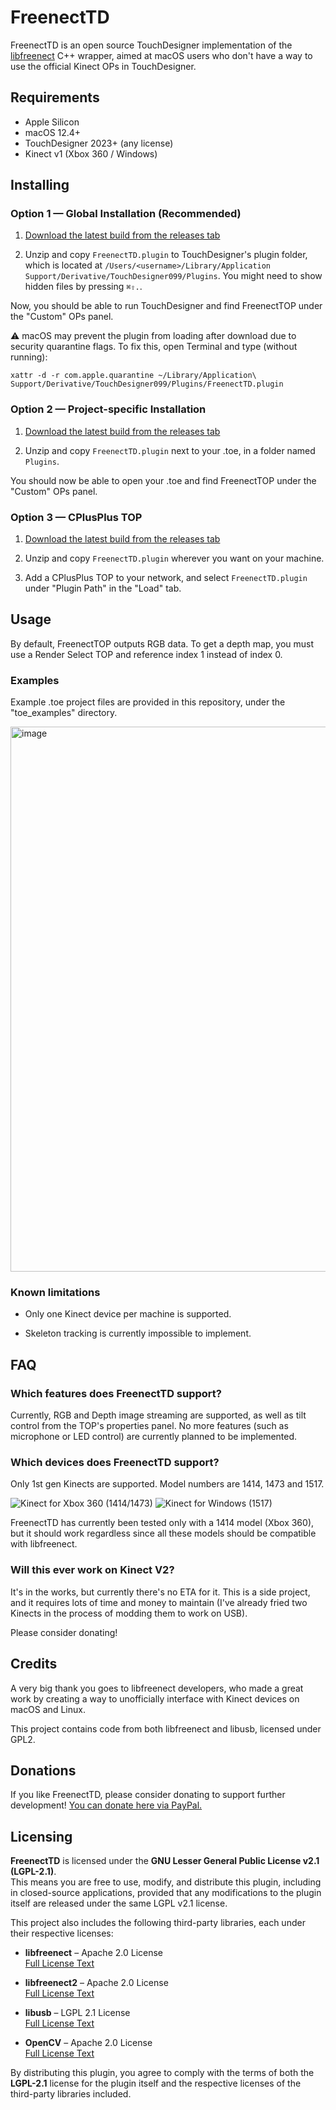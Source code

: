 # FreenectTD
FreenectTD is an open source TouchDesigner implementation of the [libfreenect](https://github.com/OpenKinect/libfreenect) C++ wrapper, aimed at macOS users who don't have a way to use the official Kinect OPs in TouchDesigner.

## Requirements
* Apple Silicon
* macOS 12.4+
* TouchDesigner 2023+ (any license)
* Kinect v1 (Xbox 360 / Windows)

## Installing

### Option 1 — Global Installation (Recommended)

1. [Download the latest build from the releases tab](https://github.com/stosumarte/FreenectTD/releases/latest) 

2. Unzip and copy `FreenectTD.plugin` to TouchDesigner's plugin folder, which is located at `/Users/<username>/Library/Application Support/Derivative/TouchDesigner099/Plugins`. You might need to show hidden files by pressing `⌘⇧.`.

Now, you should be able to run TouchDesigner and find FreenectTOP under the "Custom" OPs panel.

⚠️ macOS may prevent the plugin from loading after download due to security quarantine flags. To fix this, open Terminal and type (without running):

`xattr -d -r com.apple.quarantine ~/Library/Application\ Support/Derivative/TouchDesigner099/Plugins/FreenectTD.plugin`

### Option 2 — Project-specific Installation

1. [Download the latest build from the releases tab](https://github.com/stosumarte/FreenectTD/releases/latest) 

2. Unzip and copy `FreenectTD.plugin` next to your .toe, in a folder named `Plugins`.

You should now be able to open your .toe and find FreenectTOP under the "Custom" OPs panel.

### Option 3 — CPlusPlus TOP

1. [Download the latest build from the releases tab](https://github.com/stosumarte/FreenectTD/releases/latest) 

2. Unzip and copy `FreenectTD.plugin` wherever you want on your machine.

3. Add a CPlusPlus TOP to your network, and select `FreenectTD.plugin` under "Plugin Path" in the "Load" tab.

## Usage
By default, FreenectTOP outputs RGB data. To get a depth map, you must use a Render Select TOP and reference index 1 instead of index 0.

### Examples
Example .toe project files are provided in this repository, under the "toe_examples" directory.

<img width="872" alt="image" src="https://github.com/user-attachments/assets/f23b02f7-640a-4a77-b22b-a8668c5dd161" />

### Known limitations

* Only one Kinect device per machine is supported.

* Skeleton tracking is currently impossible to implement.

## FAQ
### Which features does FreenectTD support?
Currently, RGB and Depth image streaming are supported, as well as tilt control from the TOP's properties panel. No more features (such as microphone or LED control) are currently planned to be implemented.

### Which devices does FreenectTD support?
Only 1st gen Kinects are supported. Model numbers are 1414, 1473 and 1517.

![Kinect for Xbox 360 (1414/1473)](https://github.com/user-attachments/assets/b2e3090d-9e72-45d2-9e9c-8439cfc2b3a8)
![Kinect for Windows (1517)](https://github.com/user-attachments/assets/cb58beb9-3e5e-49be-8a4a-f5074fd8f723)

FreenectTD has currently been tested only with a 1414 model (Xbox 360), but it should work regardless since all these models should be compatible with libfreenect.


### Will this ever work on Kinect V2?
It's in the works, but currently there's no ETA for it.
This is a side project, and it requires lots of time and money to maintain (I've already fried two Kinects in the process of modding them to work on USB).

Please consider donating!

## Credits
A very big thank you goes to libfreenect developers, who made a great work by creating a way to unofficially interface with Kinect devices on macOS and Linux.

This project contains code from both libfreenect and libusb, licensed under GPL2.

## Donations
If you like FreenectTD, please consider donating to support further development!
[You can donate here via PayPal.](https://www.paypal.com/donate/?hosted_button_id=PZXS4BCQJ9QMQ "You can donate here via PayPal.")

## Licensing

**FreenectTD** is licensed under the **GNU Lesser General Public License v2.1 (LGPL-2.1)**.  
This means you are free to use, modify, and distribute this plugin, including in closed-source applications, provided that any modifications to the plugin itself are released under the same LGPL v2.1 license.

This project also includes the following third-party libraries, each under their respective licenses:

- **libfreenect** – Apache 2.0 License  
  [Full License Text](https://raw.githubusercontent.com/OpenKinect/libfreenect/master/APACHE20)

- **libfreenect2** – Apache 2.0 License  
  [Full License Text](https://raw.githubusercontent.com/OpenKinect/libfreenect2/master/APACHE20)

- **libusb** – LGPL 2.1 License  
  [Full License Text](https://raw.githubusercontent.com/libusb/libusb/master/COPYING)

- **OpenCV** – Apache 2.0 License  
  [Full License Text](https://raw.githubusercontent.com/opencv/opencv/master/LICENSE)

By distributing this plugin, you agree to comply with the terms of both the **LGPL-2.1** license for the plugin itself and the respective licenses of the third-party libraries included.
